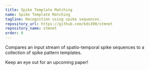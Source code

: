 ```yaml
---
title: Spike Template Matching
name: Spike Template Matching
tagline: Recognition using spike sequences.
repository_url: https://github.com/kds300/stmnet
repository_name: stmnet
order: 0
---
```

Compares an input stream of spatio-temporal spike sequences to a collection of spike pattern templates.

Keep an eye out for an upcoming paper!
